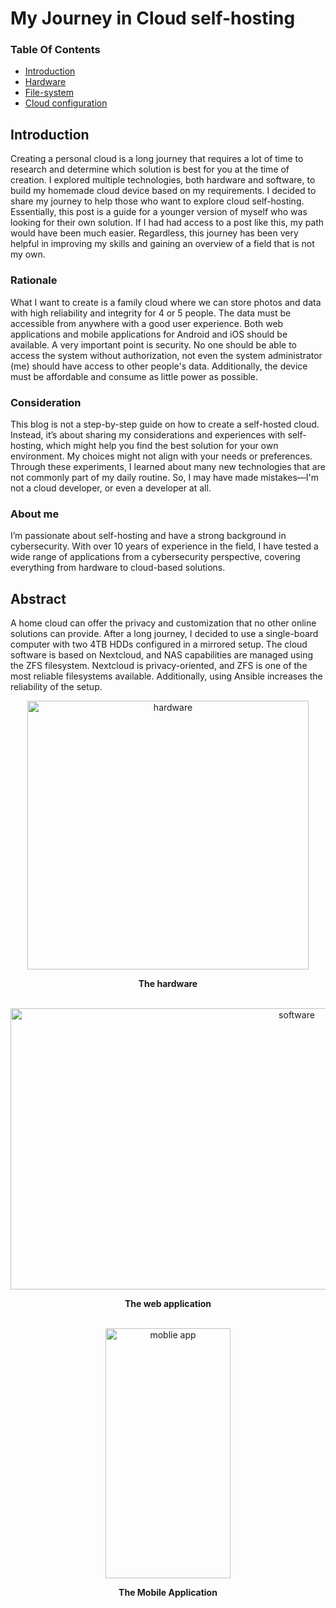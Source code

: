 # My Journey in Cloud self-hosting

### Table Of Contents
- [Introduction](#introduction)
- [Hardware](hardware/README.md)
- [File-system](file-system/README.md)
- [Cloud configuration](cloud-configuration/README.md)

## Introduction
Creating a personal cloud is a long journey that requires a lot of time to research and determine which solution is best for you at the time of creation. I explored multiple technologies, both hardware and software, to build my homemade cloud device based on my requirements. I decided to share my journey to help those who want to explore cloud self-hosting. Essentially, this post is a guide for a younger version of myself who was looking for their own solution. If I had had access to a post like this, my path would have been much easier. Regardless, this journey has been very helpful in improving my skills and gaining an overview of a field that is not my own.

### Rationale
What I want to create is a family cloud where we can store photos and data with high reliability and integrity for 4 or 5 people. The data must be accessible from anywhere with a good user experience. Both web applications and mobile applications for Android and iOS should be available.
A very important point is security. No one should be able to access the system without authorization, not even the system administrator (me) should have access to other people's data.
Additionally, the device must be affordable and consume as little power as possible. 

### Consideration
This blog is not a step-by-step guide on how to create a self-hosted cloud. Instead, it’s about sharing my considerations and experiences with self-hosting, which might help you find the best solution for your own environment. My choices might not align with your needs or preferences. Through these experiments, I learned about many new technologies that are not commonly part of my daily routine. So, I may have made mistakes—I'm not a cloud developer, or even a developer at all.

### About me
I’m passionate about self-hosting and have a strong background in cybersecurity. With over 10 years of experience in the field, I have tested a wide range of applications from a cybersecurity perspective, covering everything from hardware to cloud-based solutions.

## Abstract
A home cloud can offer the privacy and customization that no other online solutions can provide. After a long journey, I decided to use a single-board computer with two 4TB HDDs configured in a mirrored setup. The cloud software is based on Nextcloud, and NAS capabilities are managed using the ZFS filesystem. Nextcloud is privacy-oriented, and ZFS is one of the most reliable filesystems available. Additionally, using Ansible increases the reliability of the setup.
<br>
<div align="center">
  <img src="https://github.com/user-attachments/assets/eba26f5f-fa75-44ba-8f1e-6b22ea394de5" alt="hardware" width="450" height="430">
<p><b>The hardware</b></p>
</div>
<br>
<div align="center">
<img src="https://github.com/user-attachments/assets/c3577dba-a823-40bc-9805-79d246b62d02" alt="software" width="900" height="450">
<p><b>The web application</b></p>
</div>
<br>

<div align="center">
<img src="https://github.com/user-attachments/assets/b0b37b42-2012-425b-a19c-8ad852eb473a" alt="moblie app" width="200" height="400">
<p><b>The Mobile Application</b></p>
</div>



